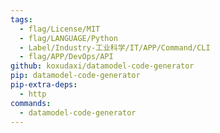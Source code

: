 ```yaml
---
tags:
  - flag/License/MIT
  - flag/LANGUAGE/Python
  - Label/Industry-工业科学/IT/APP/Command/CLI
  - flag/APP/DevOps/API
github: koxudaxi/datamodel-code-generator
pip: datamodel-code-generator
pip-extra-deps:
  - http
commands:
  - datamodel-code-generator
---
```

